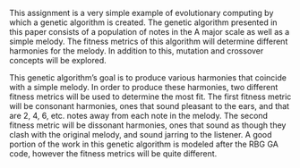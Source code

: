 This assignment is a very simple example of evolutionary computing by which a genetic algorithm is created. The genetic algorithm presented in this paper consists of a population of notes in the A major scale as well as a simple melody. The fitness metrics of this algorithm will determine different harmonies for the melody. In addition to this, mutation and crossover concepts will be explored.

This genetic algorithm’s goal is to produce various harmonies that coincide with a simple melody. In order to produce these harmonies, two different fitness metrics will be used to determine the most fit. The first fitness metric will be consonant harmonies, ones that sound
pleasant to the ears, and that are 2, 4, 6, etc. notes away from each note in the melody. The second fitness metric will be dissonant harmonies, ones that sound as though they clash with the original melody, and sound jarring to the listener. A good portion of the work in this genetic algorithm is modeled after the RBG GA code, however the fitness metrics will be quite different.
